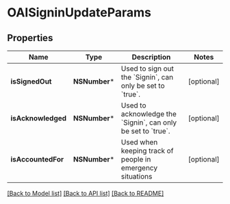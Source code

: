 # OAISigninUpdateParams

## Properties
Name | Type | Description | Notes
------------ | ------------- | ------------- | -------------
**isSignedOut** | **NSNumber*** | Used to sign out the &#x60;Signin&#x60;, can only be set to &#x60;true&#x60;. | [optional] 
**isAcknowledged** | **NSNumber*** | Used to acknowledge the &#x60;Signin&#x60;, can only be set to &#x60;true&#x60;. | [optional] 
**isAccountedFor** | **NSNumber*** | Used when keeping track of people in emergency situations | [optional] 

[[Back to Model list]](../README.md#documentation-for-models) [[Back to API list]](../README.md#documentation-for-api-endpoints) [[Back to README]](../README.md)


